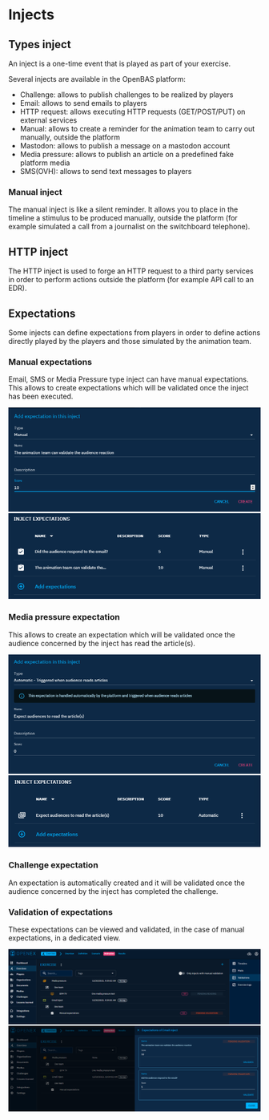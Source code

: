# Injects

## Types inject

An inject is a one-time event that is played as part of your exercise.

Several injects are available in the OpenBAS platform:

- Challenge: allows to publish challenges to be realized by players
- Email: allows to send emails to players
- HTTP request: allows executing HTTP requests (GET/POST/PUT) on external services
- Manual: allows to create a reminder for the animation team to carry out manually, outside the platform
- Mastodon: allows to publish a message on a mastodon account
- Media pressure: allows to publish an article on a predefined fake platform media
- SMS(OVH): allows to send text messages to players

<a id="manual-section"></a>
### Manual inject

The manual inject is like a silent reminder. It allows you to place in the timeline a stimulus to be produced manually, outside the platform (for example simulated a call from a journalist on the switchboard telephone).

<a id="http-section"></a>
## HTTP inject

The HTTP inject is used to forge an HTTP request to a third party services in order to perform actions outside the platform (for example API call to an EDR).

## Expectations

Some injects can define expectations from players in order to define actions directly played by the players and those simulated by the animation team.

### Manual expectations

Email, SMS or Media Pressure type inject can have manual expectations. This allows to create expectations which will be validated once the inject has been executed.

![Add expectation manual](assets/add-expectation-manual.png)
![Expectation manual](assets/expectation-manual.png)

<a id="media-pressure-section"></a>
### Media pressure expectation

This allows to create an expectation which will be validated once the audience concerned by the inject has read the article(s).

![Add expectation media](assets/add-expectation-media.png)
![Expectation media](assets/expectation-media.png)

<a id="challenge-section"></a>
### Challenge expectation

An expectation is automatically created and it will be validated once the audience concerned by the inject has completed the challenge.

### Validation of expectations

These expectations can be viewed and validated, in the case of manual expectations, in a dedicated view.

![Expectation validation](assets/expectation-validation.png)
![Expectation validation manual](assets/expectation-validation-manual.png)
